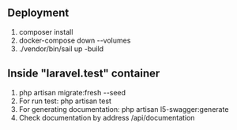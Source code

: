 ## Deployment

1. composer install
2. docker-compose down --volumes
2. ./vendor/bin/sail up -build

## Inside "laravel.test" container

1. php artisan migrate:fresh --seed
2. For run test: php artisan test
3. For generating documentation: php artisan l5-swagger:generate 
4. Check documentation by address /api/documentation
